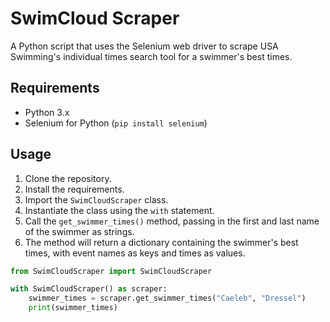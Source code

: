 # SwimCloud Scraper

A Python script that uses the Selenium web driver to scrape USA Swimming's individual times search tool for a swimmer's best times.

## Requirements

* Python 3.x
* Selenium for Python (`pip install selenium`)

## Usage

1. Clone the repository.
2. Install the requirements.
3. Import the `SwimCloudScraper` class.
4. Instantiate the class using the `with` statement.
5. Call the `get_swimmer_times()` method, passing in the first and last name of the swimmer as strings.
6. The method will return a dictionary containing the swimmer's best times, with event names as keys and times as values.

```python
from SwimCloudScraper import SwimCloudScraper

with SwimCloudScraper() as scraper:
    swimmer_times = scraper.get_swimmer_times("Caeleb", "Dressel")
    print(swimmer_times)
